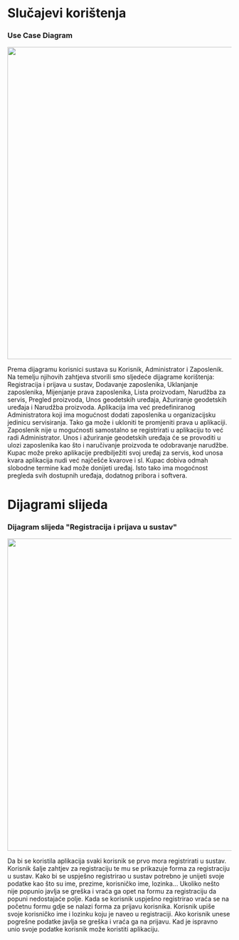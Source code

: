 # Slučajevi korištenja
### Use Case Diagram 
<img src="https://i.ibb.co/ThkWmPh/Use-case-dijagram.jpg" width="700" />

Prema dijagramu korisnici sustava su Korisnik, Administrator i Zaposlenik. Na temelju njihovih zahtjeva stvorili smo sljedeće dijagrame korištenja: Registracija i prijava u sustav, Dodavanje zaposlenika, Uklanjanje zaposlenika, Mijenjanje prava zaposlenika, Lista proizvodam, Narudžba za servis, Pregled proizvoda, Unos geodetskih uređaja, Ažuriranje geodetskih uređaja i Narudžba proizvoda.
Aplikacija ima već predefiniranog Administratora koji ima mogućnost dodati zaposlenika u organizacijsku jedinicu servisiranja. Tako ga može i ukloniti te promjeniti prava u aplikaciji. Zaposlenik nije u mogućnosti samostalno se registrirati u aplikaciju to već radi Administrator. Unos i ažuriranje geodetskih uređaja će se provoditi u ulozi zaposlenika kao što i naručivanje proizvoda te odobravanje narudžbe. Kupac može preko aplikacije predbilježiti svoj uređaj za servis, kod unosa kvara aplikacija nudi već najčešće kvarove i sl. Kupac dobiva odmah slobodne termine kad može donijeti uređaj. Isto tako ima mogoćnost pregleda svih dostupnih uređaja, dodatnog pribora i softvera. 


# Dijagrami slijeda
### Dijagram slijeda "Registracija i prijava u sustav"
<img src="https://i.ibb.co/9HVkV34/Registracija-i-prijava.jpg" width="700" />

Da bi se koristila aplikacija svaki korisnik se prvo mora registrirati u sustav. Korisnik šalje zahtjev za registraciju te mu se prikazuje forma za registraciju u sustav. Kako bi se uspješno registrirao u sustav potrebno je unijeti svoje podatke kao što su ime, prezime, korisničko ime, lozinka... Ukoliko nešto nije popunio javlja se greška i vraća ga opet na formu za registraciju da popuni nedostajaće polje. Kada se korisnik uspješno registrirao vraća se na početnu formu gdje se nalazi forma za prijavu korisnika. Korisnik upiše svoje korisničko ime i lozinku koju je naveo u registraciji. Ako korisnik unese pogrešne podatke javlja se greška i vraća ga na prijavu. Kad je ispravno unio svoje podatke korisnik može koristiti aplikaciju.